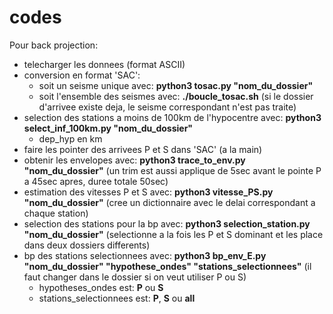 # codes

Pour back projection:
- telecharger les donnees (format ASCII)
- conversion en format 'SAC':
   - soit un seisme unique avec: **python3 tosac.py "nom_du_dossier"**
   - soit l'ensemble des seismes avec: **./boucle_tosac.sh** (si le dossier d'arrivee existe deja, le seisme correspondant n'est pas traite)
- selection des stations a moins de 100km de l'hypocentre avec: **python3 select_inf_100km.py "nom_du_dossier"**
   - dep_hyp en km
- faire les pointer des arrivees P et S dans 'SAC' (a la main)
- obtenir les envelopes avec: **python3 trace_to_env.py "nom_du_dossier"** (un trim est aussi applique de 5sec avant le pointe P a 45sec apres, duree totale 50sec)
- estimation des vitesses P et S avec: **python3 vitesse_PS.py "nom_du_dossier"** (cree un dictionnaire avec le delai correspondant a chaque station)
- selection des stations pour la bp avec: **python3 selection_station.py "nom_du_dossier"** (selectionne a la fois les P et S dominant et les place dans deux dossiers differents)
- bp des stations selectionnees avec: **python3 bp_env_E.py "nom_du_dossier" "hypothese_ondes" "stations_selectionnees"** (il faut changer dans le dossier si on veut utiliser P ou S)
   - hypotheses_ondes est: **P** ou **S**
   - stations_selectionnees est: **P**, **S** ou **all**
